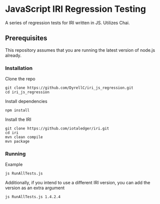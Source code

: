 # JavaScript IRI Regression Testing
A series of regression tests for IRI written in JS. Utilizes Chai.

## Prerequisites
This repository assumes that you are running the latest version of node.js already.

### Installation 

Clone the repo
```
git clone https://github.com/DyrellC/iri_js_regression.git
cd iri_js_regression
```
Install dependencies
```
npm install 
```
Install the IRI 
```
git clone https://github.com/iotaledger/iri.git
cd iri
mvn clean compile 
mvn package
```


### Running


Example 
 ```
 js RunAllTests.js
 ```
 Additionally, if you intend to use a different IRI version, you can add the version as an extra argument
 ```
 js RunAllTests.js 1.4.2.4
```

